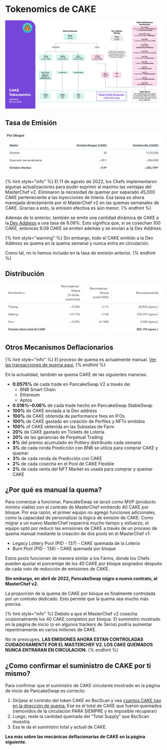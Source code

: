 # Tokenomics de CAKE

![](<../../.gitbook/assets/0 (1).png>)

## **Tasa de Emisión** <a href="#_yrv8c4jk627i" id="_yrv8c4jk627i"></a>

![](../../.gitbook/assets/1.png)

{% hint style="info" %}
El 11 de agosto de 2022, los Chefs implementaron algunas actualizaciones para poder exprimir al máximo las ventajas del MasterChef v2. Eliminaron la necesidad de quemar por separado 45,000 CAKE perteneciente a las inyecciones de lotería. Esa tarea es ahora manejada directamente por el MasterChef v2 en las quemas semanales de CAKE. Gracias a esto, la emisión efectiva es aún menor.
{% endhint %}



Además de lo anterior, también se emite una cantidad dinámica de CAKE a la[ Dev Address](https://bscscan.com/address/0xceba60280fb0ecd9a5a26a1552b90944770a4a0e#tokentxns) a una tasa de 9.09%. Esto significa que, si se cosechan 100 CAKE, entonces 9.09 CAKE se emiten además y se envían a la Dev Address.

{% hint style="warning" %}
Sin embargo, todo el CAKE emitido a la Dev Address se quema en la quema semanal y nunca entra en circulación.

Como tal, no lo hemos incluido en la tasa de emisión anterior.
{% endhint %}

## **Distribución** <a href="#_if9wweb9lg40" id="_if9wweb9lg40"></a>

![](<../../.gitbook/assets/2 (3).png>)

## **Otros Mecanismos Deflacionarios** <a href="#_g0fdb9yy2r2k" id="_g0fdb9yy2r2k"></a>

{% hint style="info" %}
El proceso de quema es actualmente manual. [Ver las transacciones de quema aquí.](https://bscscan.com/token/0x0e09fabb73bd3ade0a17ecc321fd13a19e81ce82?a=0x000000000000000000000000000000000000dead)
{% endhint %}

En la actualidad, también se quema CAKE de las siguientes maneras:

* **0.0575%** de cada trade en PancakeSwap V2 a través de:
  * BNB Smart Chain
  * Ethereum
  * Aptos
* **0.016%\~0.06%** de cada trade hecho en PancakeSwap StableSwap
* **100%** de CAKE enviada a la Dev address
* **100%** de CAKE obtenida de performance fees en IFOs
* **100%** de CAKE gastado en creación de Perfiles y NFTs emitidos
* **100%** of CAKE obtenida en las Subastas de Farm
* **20%** de CAKE gastado en Tickets de Lotería
* **20%** de las ganancias de Perpetual Trading
* **8%** del premio acumulado en Pottery distribuido cada semana
* **3%** de cada ronda Predicción con BNB se utiliza para comprar CAKE y quemar
* **3%** de cada ronda de Predicción con CAKE
* **2%** de cada cosecha en el Pool de CAKE Flexible
* **2%** de cada venta del NFT Market es usada para comprar y quemar CAKE

## **¿Por qué es manual la quema?** <a href="#_3el2cjrubiib" id="_3el2cjrubiib"></a>

Para comenzar a funcionar, PancakeSwap se lanzó como MVP (producto mínimo viable) con el contrato de MasterChef emitiendo 40 CAKE por bloque. Por esa razón, el primer equipo no agregó funciones adicionales, como la capacidad de personalizar la lógica de emisión de CAKE. Como migrar a un nuevo MasterChef requeriría mucho tiempo y esfuerzo, el equipo optó por reducir las emisiones de CAKE a través de un proceso de quema manual mediante la creación de dos pools en el MasterChef v1:

* Legacy Lottery Pool (PID - 137) - CAKE quemada de la Lotería
* Burn Pool (PID - 138) - CAKE quemada por bloque

Estos pools funcionan de manera similar a los Farms, donde los Chefs pueden ajustar el porcentaje de los 40 CAKE por bloque asignados después de cada voto de reducción de emisiones de CAKE.

**Sin embargo, en abril de 2022, PancakeSwap migro a nuevo contrato, al MasterChef v2.**

La proporción de la quema de CAKE por bloque es finalmente controlada por un contrato dedicado. Esto permite que la quema sea mucho más precisa.

{% hint style="info" %}
Debido a que el MasterChef v2 cosecha ocasionalmente los 40 CAKE completos por bloque. El suministro mostrado en la página de inicio (o en algunos trackers de 3eros) podría aumentar repentinamente en varios millones de CAKE.

No te preocupes, **LAS EMISIONES AHORA ESTAN CONTROLADAS CUIDADOSAMENTE POR EL MASTERCHEF V2. LOS CAKE QUEMADOS NUNCA ENTRARAN EN CIRCULACION.**
{% endhint %}

## **¿Como confirmar el suministro de CAKE por ti mismo?** <a href="#_p53bwhjbvygc" id="_p53bwhjbvygc"></a>

Para confirmar que el suministro de CAKE circulante mostrado en la página de inicio de PancakeSwap es correcto:

1. Diríjase al contrato del token CAKE en BscScan y vea [cuantos CAKE hay en la dirección de quema.](https://bscscan.com/token/0x0e09fabb73bd3ade0a17ecc321fd13a19e81ce82#balances) Ese es el total de CAKE que fueron quemados (removidos de la circulación PARA SIEMPRE y es imposible recuperar)
2. Luego, reste la cantidad quemada del “Total Supply” que BscScan muestra.
3. Eso le da el suministro total y actual de CAKE.

**Lea más sobre las mecánicas deflacionarias de CAKE en la página siguiente.**
